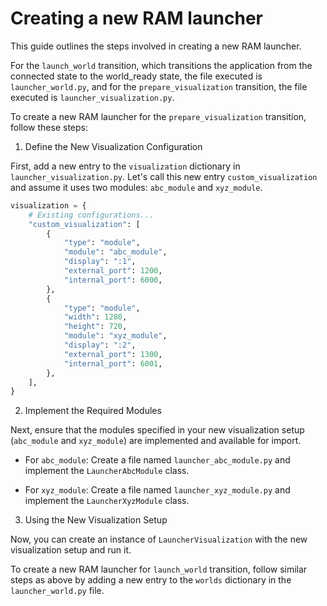 # Creating a new RAM launcher

This guide outlines the steps involved in creating a new RAM launcher. 

For the `launch_world` transition, which transitions the application from the connected state to the world_ready state, the file executed is `launcher_world.py`, and for the `prepare_visualization` transition, the file executed is `launcher_visualization.py`.

To create a new RAM launcher for the `prepare_visualization` transition, follow these steps:

1. Define the New Visualization Configuration

First, add a new entry to the `visualization` dictionary in `launcher_visualization.py`. Let's call this new entry `custom_visualization` and assume it uses two modules: `abc_module` and `xyz_module`.

```python
visualization = {
    # Existing configurations...
    "custom_visualization": [
        {
            "type": "module",
            "module": "abc_module",
            "display": ":1",
            "external_port": 1200,
            "internal_port": 6000,
        },
        {
            "type": "module",
            "width": 1280,
            "height": 720,
            "module": "xyz_module",
            "display": ":2",
            "external_port": 1300,
            "internal_port": 6001,
        },
    ],
}
```

2. Implement the Required Modules

Next, ensure that the modules specified in your new visualization setup (`abc_module` and `xyz_module`) are implemented and available for import.

- For `abc_module`:
Create a file named `launcher_abc_module.py` and implement the `LauncherAbcModule` class.

- For `xyz_module`:
Create a file named `launcher_xyz_module.py` and implement the `LauncherXyzModule` class.

3. Using the New Visualization Setup

Now, you can create an instance of `LauncherVisualization` with the new visualization setup and run it.

To create a new RAM launcher for `launch_world` transition, follow similar steps as above by adding a new entry to the `worlds` dictionary in the `launcher_world.py` file. 